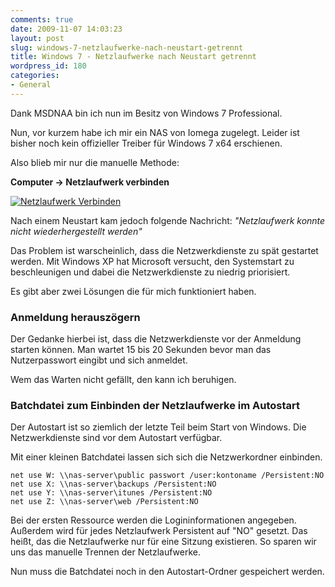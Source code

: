 ```yaml
---
comments: true
date: 2009-11-07 14:03:23
layout: post
slug: windows-7-netzlaufwerke-nach-neustart-getrennt
title: Windows 7 - Netzlaufwerke nach Neustart getrennt
wordpress_id: 180
categories:
- General
---
```


Dank MSDNAA bin ich nun im Besitz von Windows 7 Professional.

Nun, vor kurzem habe ich mir ein NAS von Iomega zugelegt. Leider ist bisher noch kein offizieller Treiber für Windows 7 x64 erschienen.

Also blieb mir nur die manuelle Methode:

**Computer -> Netzlaufwerk verbinden**

[![Netzlaufwerk Verbinden](http://wpimages.phansch.de/2009/11/netzlaufwerk-verbinden-300x28.jpg)](http://wpimages.phansch.de/2009/11/netzlaufwerk-verbinden.jpg)

Nach einem Neustart kam jedoch folgende Nachricht:
_"Netzlaufwerk konnte nicht wiederhergestellt werden"_

Das Problem ist warscheinlich, dass die Netzwerkdienste zu spät gestartet werden. Mit Windows XP hat Microsoft versucht, den Systemstart zu beschleunigen und dabei die Netzwerkdienste zu niedrig priorisiert.

Es gibt aber zwei Lösungen die für mich funktioniert haben.


### Anmeldung herauszögern


Der Gedanke hierbei ist, dass die Netzwerkdienste vor der Anmeldung starten können. Man wartet 15 bis 20 Sekunden bevor man das Nutzerpasswort eingibt und sich anmeldet.

Wem das Warten nicht gefällt, den kann ich beruhigen.


### Batchdatei zum Einbinden der Netzlaufwerke im Autostart


Der Autostart ist so ziemlich der letzte Teil beim Start von Windows. Die Netzwerkdienste sind vor dem Autostart verfügbar.

Mit einer kleinen Batchdatei lassen sich sich die Netzwerkordner einbinden.

    
    net use W: \\nas-server\public passwort /user:kontoname /Persistent:NO
    net use X: \\nas-server\backups /Persistent:NO
    net use Y: \\nas-server\itunes /Persistent:NO
    net use Z: \\nas-server\web /Persistent:NO


Bei der ersten Ressource werden die Logininformationen angegeben.
Außerdem wird für jedes Netzlaufwerk Persistent auf "NO" gesetzt. Das heißt, das die Netzlaufwerke nur für eine Sitzung existieren. So sparen wir uns das manuelle Trennen der Netzlaufwerke.

Nun muss die Batchdatei noch in den Autostart-Ordner gespeichert werden.
